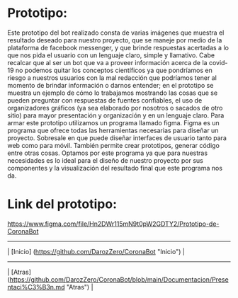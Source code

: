  #  Prototipo: 

Este prototipo del bot realizado consta de varias imágenes que muestra el resultado deseado para nuestro proyecto, que se maneje por medio de la plataforma de facebook messenger, y que brinde respuestas acertadas a lo que nos pida el usuario con un lenguaje claro, simple y llamativo. Cabe recalcar que al ser un bot que va a proveer información acerca de la covid-19 no podemos quitar los conceptos científicos ya que pondríamos en riesgo a nuestros usuarios con la mal redacción que podríamos tener al momento de brindar información o darnos entender; en el prototipo se muestra un ejemplo de cómo lo trabajamos mostrando las cosas que se pueden preguntar con respuestas de fuentes confiables, el uso de organizadores gráficos (ya sea elaborado por nosotros o sacados de otro sitio) para mayor presentación y organización y en un lenguaje claro.
Para armar este prototipo utilizamos un programa llamado figma. Figma es un programa que ofrece todas las herramientas necesarias para diseñar un proyecto. Sobresale en que puede diseñar interfaces de usuario tanto para web como para móvil. También permite crear prototipos, generar código entre otras cosas. Optamos por este programa ya que para nuestras necesidades es lo ideal para el diseño de nuestro proyecto por sus componentes y la visualización del resultado final que este programa nos da.

# Link del prototipo: 
https://www.figma.com/file/Hn2DWr115mN9t0pW2GDTY2/Prototipo-de-CoronaBot

***
| [Inicio] (https://github.com/DarozZero/CoronaBot "Inicio") |

***
| [Atras] (https://github.com/DarozZero/CoronaBot/blob/main/Documentacion/Presentaci%C3%B3n.md "Atras") |
